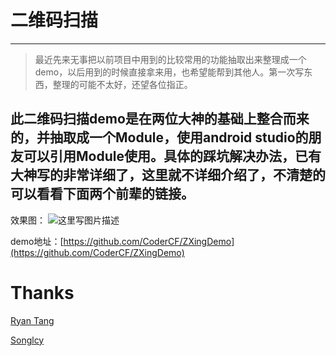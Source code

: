 # 二维码扫描

------

>最近先来无事把以前项目中用到的比较常用的功能抽取出来整理成一个demo，以后用到的时候直接拿来用，也希望能帮到其他人。第一次写东西，整理的可能不太好，还望各位指正。

## 此二维码扫描demo是在两位大神的基础上整合而来的，并抽取成一个Module，使用android studio的朋友可以引用Module使用。具体的踩坑解决办法，已有大神写的非常详细了，这里就不详细介绍了，不清楚的可以看看下面两个前辈的链接。

效果图：
![这里写图片描述](http://img.blog.csdn.net/20170630101924786?watermark/2/text/aHR0cDovL2Jsb2cuY3Nkbi5uZXQvY2hlbmdmdTExNg==/font/5a6L5L2T/fontsize/400/fill/I0JBQkFCMA==/dissolve/70/gravity/SouthEast)


demo地址：[https://github.com/CoderCF/ZXingDemo](https://github.com/CoderCF/ZXingDemo)


# Thanks

[Ryan Tang][1] 

[Songlcy][2]

  [1]: http://blog.csdn.net/ryantang03/article/details/7831826
  [2]: http://blog.csdn.net/u013718120/article/details/51683125